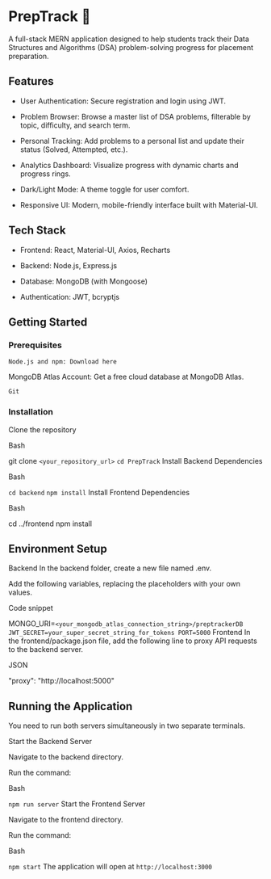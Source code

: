 # PrepTrack 🚀
A full-stack MERN application designed to help students track their Data Structures and Algorithms (DSA) problem-solving progress for placement preparation.

## Features
- User Authentication: Secure registration and login using JWT.

- Problem Browser: Browse a master list of DSA problems, filterable by topic, difficulty, and search term.

- Personal Tracking: Add problems to a personal list and update their status (Solved, Attempted, etc.).

- Analytics Dashboard: Visualize progress with dynamic charts and progress rings.

- Dark/Light Mode: A theme toggle for user comfort.

- Responsive UI: Modern, mobile-friendly interface built with Material-UI.

## Tech Stack
- Frontend: React, Material-UI, Axios, Recharts

- Backend: Node.js, Express.js

- Database: MongoDB (with Mongoose)

- Authentication: JWT, bcryptjs

## Getting Started
### Prerequisites
    Node.js and npm: Download here

MongoDB Atlas Account: Get a free cloud database at MongoDB Atlas.

    Git

### Installation
Clone the repository

Bash

git clone ```<your_repository_url>```
```cd PrepTrack```
Install Backend Dependencies

Bash

```cd backend```
```npm install```
Install Frontend Dependencies

Bash

cd ../frontend
npm install
## Environment Setup
Backend
In the backend folder, create a new file named .env.

Add the following variables, replacing the placeholders with your own values.

Code snippet

MONGO_URI=```<your_mongodb_atlas_connection_string>/preptrackerDB
JWT_SECRET=your_super_secret_string_for_tokens
PORT=5000```
Frontend
In the frontend/package.json file, add the following line to proxy API requests to the backend server.

JSON

"proxy": "http://localhost:5000"
## Running the Application
You need to run both servers simultaneously in two separate terminals.

Start the Backend Server

Navigate to the backend directory.

Run the command:

Bash

``` npm run server ```
Start the Frontend Server

Navigate to the frontend directory.

Run the command:

Bash

```npm start```
The application will open at ```http://localhost:3000```
